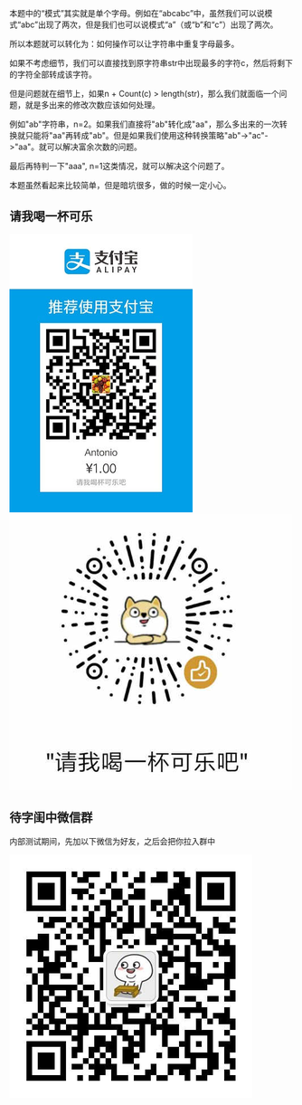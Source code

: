 本题中的“模式”其实就是单个字母。例如在“abcabc”中，虽然我们可以说模式“abc”出现了两次，但是我们也可以说模式“a”（或“b”和“c”）出现了两次。

所以本题就可以转化为：如何操作可以让字符串中重复字母最多。

如果不考虑细节，我们可以直接找到原字符串str中出现最多的字符c，然后将剩下的字符全部转成该字符。

但是问题就在细节上，如果n + Count(c) > length(str)，那么我们就面临一个问题，就是多出来的修改次数应该如何处理。

例如"ab"字符串，n=2。如果我们直接将"ab"转化成"aa"，那么多出来的一次转换就只能将"aa"再转成"ab"。但是如果我们使用这种转换策略"ab"->"ac"->"aa"。就可以解决富余次数的问题。

最后再特判一下"aaa", n=1这类情况，就可以解决这个问题了。

本题虽然看起来比较简单，但是暗坑很多，做的时候一定小心。

## 请我喝一杯可乐

![](https://raw.githubusercontent.com/Inapt19/Resource/master/bonus_QR.jpg)
![](https://raw.githubusercontent.com/Inapt19/Resource/master/wechat_bonus_qr.jpg)

## 待字闺中微信群

内部测试期间，先加以下微信为好友，之后会把你拉入群中

![](https://raw.githubusercontent.com/Inapt19/Resource/master/wechat_QR.jpg)
